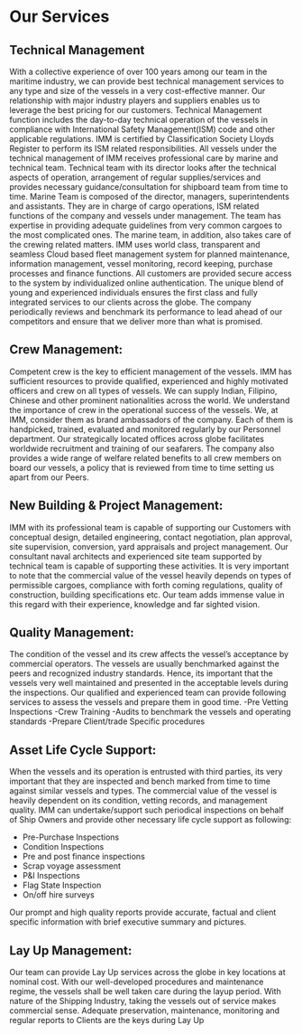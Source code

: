 # Our Services
## Technical Management
With a collective experience of over 100 years among our team in the maritime industry, we can provide best technical management services to any type and size of the vessels in a very cost-effective manner. Our relationship with major industry players and suppliers enables us to leverage the best pricing for our customers.
Technical Management function includes the day-to-day technical operation of the vessels in compliance with International Safety Management(ISM) code and other applicable regulations. IMM is certified by Classification Society Lloyds Register to perform its ISM related responsibilities. All vessels under the technical management of IMM receives professional care by marine and technical team. 
Technical team with its director looks after the technical aspects of operation, arrangement of regular supplies/services and provides necessary guidance/consultation for shipboard team from time to time. 
Marine Team is composed of the director, managers, superintendents and assistants. They are in charge of cargo operations, ISM related functions of the company and vessels under management. The team has expertise in providing adequate guidelines from very common cargoes to the most complicated ones.  The marine team, in addition, also takes care of the crewing related matters. 
IMM uses world class, transparent and seamless Cloud based fleet management system for planned maintenance, information management, vessel monitoring, record keeping, purchase processes and finance functions. All customers are provided secure access to the system by individualized online authentication. 
The unique blend of young and experienced individuals ensures the first class and fully integrated services to our clients across the globe. The company periodically reviews and benchmark its performance to lead ahead of our competitors and ensure that we deliver more than what is promised. 
## Crew Management:
Competent crew is the key to efficient management of the vessels. IMM has sufficient resources to provide qualified, experienced and highly motivated officers and crew on all types of vessels. We can supply Indian, Filipino, Chinese and other prominent nationalities across the world. We understand the importance of crew in the operational success of the vessels. We, at IMM, consider them as brand ambassadors of the company. Each of them is handpicked, trained, evaluated and monitored regularly by our Personnel department. Our strategically located offices across globe facilitates worldwide recruitment and training of our seafarers. 
The company also provides a wide range of welfare related benefits to all crew members on board our vessels, a policy that is reviewed from time to time setting us apart from our Peers. 
## New Building & Project Management:
IMM with its professional team is capable of supporting our Customers with conceptual design, detailed engineering, contact negotiation, plan approval, site supervision, conversion, yard appraisals and project management. Our consultant naval architects and experienced site team supported by technical team is capable of supporting these activities. 
It is very important to note that the commercial value of the vessel heavily depends on types of permissible cargoes, compliance with forth coming regulations, quality of construction, building specifications etc. Our team adds immense value in this regard with their experience, knowledge and far sighted vision. 
## Quality Management:
The condition of the vessel and its crew affects the vessel’s acceptance by commercial operators. The vessels are usually benchmarked against the peers and recognized industry standards. Hence, its important that the vessels very well maintained and presented in the acceptable levels during the inspections. 
Our qualified and experienced team can provide following services to assess the vessels and prepare them in good time. 
-Pre Vetting Inspections
-Crew Training
-Audits to benchmark the vessels and operating standards
-Prepare Client/trade Specific procedures

## Asset Life Cycle Support: 

When the vessels and its operation is entrusted with third parties, its very important that they are inspected and bench marked from time to time against similar vessels and types. The commercial value of the vessel is heavily dependent on its condition, vetting records, and management quality. 
IMM can undertake/support such periodical inspections on behalf of Ship Owners and provide other necessary life cycle support as following:
- Pre-Purchase Inspections
- Condition Inspections 
- Pre and post finance inspections
- Scrap voyage assessment
- P&I Inspections
- Flag State Inspection 
- On/off hire surveys
  
Our prompt and high quality reports provide accurate, factual and client specific information with brief executive summary and pictures. 
## Lay Up Management:
Our team can provide Lay Up services across the globe in key locations at nominal cost. With our well-developed procedures and maintenance regime, the vessels shall be well taken care during the layup period. 
With nature of the Shipping Industry, taking the vessels out of service makes commercial sense. Adequate preservation, maintenance, monitoring and regular reports to Clients are the keys during Lay Up